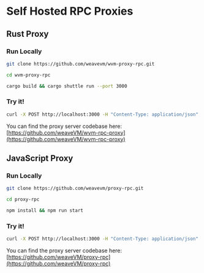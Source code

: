 # Self Hosted RPC Proxies

## Rust Proxy

### Run Locally

```bash
git clone https://github.com/weavevm/wvm-proxy-rpc.git

cd wvm-proxy-rpc

cargo build && cargo shuttle run --port 3000
```

### Try it!

```bash
curl -X POST http://localhost:3000 -H "Content-Type: application/json" -d '{"jsonrpc":"2.0","method":"eth_chainId","params":[],"id":1}'
```

You can find the proxy server codebase here: [https://github.com/weaveVM/wvm-rpc-proxy](https://github.com/weaveVM/wvm-rpc-proxy)

## JavaScript Proxy

### Run Locally

```bash
git clone https://github.com/weavevm/proxy-rpc.git

cd proxy-rpc

npm install && npm run start
```

### Try it!

```bash
curl -X POST http://localhost:3000 -H "Content-Type: application/json" -d '{"jsonrpc":"2.0","method":"eth_chainId","params":[],"id":1}'
```

You can find the proxy server codebase here: [https://github.com/weaveVM/proxy-rpc](https://github.com/weaveVM/proxy-rpc)
